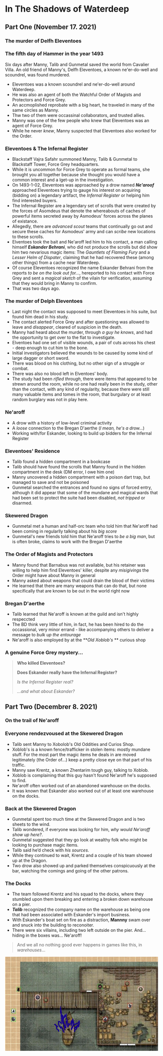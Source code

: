 # In The Shadows of Waterdeep
## Part One (November 17. 2021) 
### The murder of Delfh Eleventoes
### The fifth day of Hammer in the year 1493
Six days after Manny, Talib and Gunmetal saved the world from Cavalier Villa. An old friend of Manny's, Delfh Eleventoes, a known ne'er-do-well and scoundrel, was found murdered.
 * Eleventoes was a known scoundrel and ne'er-do-well around Waterdeep.
 * He was also an agent of both the Watchful Order of Magists and Protectors and Force Grey.
 * An accmoplished reprobate with a big heart, he traveled in many of the same circles as Manny.
 * Thw two of them were occassinal collaborators, and trusted allies.
 * Manny was one of the few people who knew that Eleventoes was an agent of Force Grey.
 * While he never *knew*, Manny suspected that Eleventoes also worked for the Order.
### Eleventoes & The Infernal Register
 * Blackstaff Vajra Safahr summoned Manny, Talib & Gunmetal to Blackstaff Tower, Force Grey headquarters.
 * While it is uncommon for Force Grey to operate as formal teams, she brought you all together because she thought you would have a common interest and a lget-up in the investigation.
 * On 1493-1-02, Eleventoes was approached by a drow named **_Ne'aroof_** approached Eleventoes trying to gauge his interest on acquiring (bidding on) a legendary artifact, the *Infernal Register* or helping him find interested buyers.
 * The Infernal Register are a legendary set of scrolls that were created by the forces of Asomdeus that denote the whereabouts of caches of powerful items secreted away by Asmodeus' forces across the planes of existance.
 * Allegedly, there are *advanced scout* teams that continually go out and secure these caches for Asmodeus' army and can *scribe* new locations to these scrolls.
 * Elventoes took the bait and Ne'aroff led him to his contact, a man calling himself ***Eskander Behrani***, who did not produce the scrolls but did show him two nevarious magic items: The _Gauntlets of Flaming Fury_ and a _Lesser Helm of Dispater_, claiming that he had recovered these (among other things) from a cache near Waterdeep.
 * Of course Eleventoes recognized the name Eskander Behrani from the reports *to be on the look out for...*, hereported to his contact with Force Grey and sent a *magical sketch* of the vilain for verification, assuming that they would bring in Manny to confirm.
 * That was two days ago.
### The murder of Delph Eleventoes
 * Last night the contact was supposed to meet Eleventoes in his suite, but found him dead in his study. 
 * The contact alerted Force Grey and after questioning was allowed to leave and *disappear*, cleared of suspicion in the death.
 * Manny had heard about the murder, through *a guy he knows*, and had the opportunity to get over to the flat to investigate.
 * Elventoes had one set of visible wounds, a pair of cuts across his chest - deep enough to cut him to the bone.
 * Initial investigators believed the wounds to be caused by some kind of large dagger or short sword. 
 * There was blood on his clothing, but no other sign of a struggle or combat. 
 * There was also no blood left in Elventoes' body.
 * The study had been *rifled through*, there were items that appeared to be strewn around the room, while no one had really been in the study, other than the contact, with any kind of regularity, because there were still many valuable items and tomes in the room, that burgulary or at least random burglary was not in play here.
 
 ### Ne'aroff
  * A drow with a history of low-level criminal activity
  * A *loose* connection to the Bregan D'aerthe (*I mean, he's a drow...*)
  * Working with/for Eskander, looking to build up bidders for the Infernal Register
 
 ### Eleventoes' Residence
 * Talib found a hidden compartment in a bookcase
 * Talib should have found the scrolls that Manny found in the hidden compartment in the desk (DM error, I owe him one)
 * Manny uncovered a hidden compartment with a poison dart trap, but managed to save and not be poisoned
 * Gunmetal searched the entrances and found no signs of forced entry, although it did appear that some of the mundane and magical wards that had been set to protect the suite had been disabled, *not tripped* or disarmed.
 
### Skewered Dragon
 * Gunmetal met a human and half-orc team who told him that Ne'aroff had been coming in regularlly talking about his *big score*
 * Gunmetal's new friends told him that Ne'aroff tries to *be a big man*, but is often broke, claims to work with the Bregan D'aerthe

### The Order of Magists and Protectors
 * Manny found that Barnabus was not available, but his retainer was willing to help him find Eleventoes' killer, despite any *misigivings* the Order might have about Manny in general
 * Manny asked about weapons that could drain the blood of their victims
 * He learned that there are many weapons that can do that, but none specifically that are known to be out in the world right now

### Bregan D'aerthe
 * Talib learned that Ne'aroff is known at the guild and isn't highly respeccted
 * The BD think very little of him, in fact, he has been hired to do the occassional, very minor errand - like accompanying others to deliver a message to *bulk up the entourage*
 * Ne'aroff is also employed by at the **_Old Xoblob's_ ** curious shop

### A genuine Force Grey mystery...
> **Who killed Eleventoes?**
> 
> **Does Eskander really have the Infernal Register?**
> 
> *Is the Infernal Register real?*
> 
> *...and what about Eskander?*
> 
> 
## Part Two (Decembrer 8. 2021) 
### On the trail of Ne'aroff 
### Everyone rendezvoused at the Skewered Dragon
* Talib sent Manny to Xobolob's Old Oddities and Curios Shop.
* Xoblob's is a known fence/trafficker in stolen items: mostly mundane stuff. For the most part the magic items he deals in are moved legitimately (the Order of...) keep a pretty close eye on that part of his traffic.
* Manny saw Krentz, a known Zhentarim tough guy, talking to Xoblob.
* Xoblob is complaining that this guy hasn't found Ne'aroff he's supposed to find.
* Ne'aroff often worked out of an abandoned warehouse on the docks.
* It was known that Eskander also worked out of at least one warehouse on the docks.

### Back at the Skewered Dragon
* Gunmetal spent too much time at the Skewered Dragon and is two sheets to the wind.
* Talib wondered, if everyone was looking for him, *why would Ne'aroff show up here?*.
* Gunmetal suggested that they go look at wealthy folk who might be looking to purchase magic items.
* Talib said he’d check with *his sources*.
* While they continued to wait, Krentz and a couple of his team showed up at the Dragon.
* Two drow also showed up and parked themselves conspicuously at the bar, watching the comings and going of the other patrons.

### The Docks
* The team followed Krentz and his squad to the docks, where they stumbled upon them breaking and entering a broken down warehouse on a pier.
* ***Talib*** recognized the company name on the warehouse as being one that had been associated with Eskander's import business.
* With Eskander's boat set on fire as a distraction, **Mannny** swam over and snuck into the building to reconoiter.
* There were six villains, including two left outside on the pier. And... hiding in the boxes was... Ne'aroff!
> And we all no nothing good ever happens in games like this,  in *warehouses*…

![image](https://github.com/gregofgreg5/magick-ink2020/blob/main/images/EskanderWarehouseMap01.JPG?raw=true)
